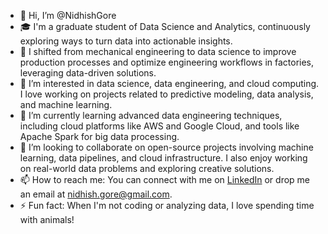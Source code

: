 - 👋 Hi, I’m @NidhishGore
- 🎓 I'm a graduate student of Data Science and Analytics, continuously exploring ways to turn data into actionable insights.
- 🔄 I shifted from mechanical engineering to data science to improve production processes and optimize engineering workflows in factories, leveraging data-driven solutions.
- 👀 I’m interested in data science, data engineering, and cloud computing. I love working on projects related to predictive modeling, data analysis, and machine learning.
- 🌱 I’m currently learning advanced data engineering techniques, including cloud platforms like AWS and Google Cloud, and tools like Apache Spark for big data processing.
- 💞️ I’m looking to collaborate on open-source projects involving machine learning, data pipelines, and cloud infrastructure. I also enjoy working on real-world data problems and exploring creative solutions.
- 📫 How to reach me: You can connect with me on [LinkedIn](www.linkedin.com/in/nidhish-gore) or drop me an email at nidhish.gore@gmail.com.
- ⚡ Fun fact: When I'm not coding or analyzing data, I love spending time with animals!
